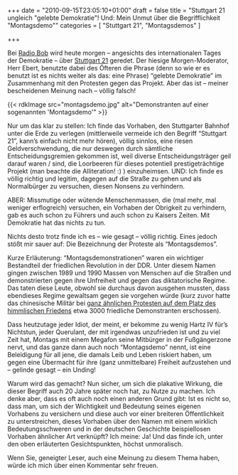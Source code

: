 +++
date = "2010-09-15T23:05:10+01:00"
draft = false
title = "Stuttgart 21 ungleich \"gelebte Demokratie\"! Und: Mein Unmut über die Begrifflichkeit \"Montagsdemo\""
categories = [ "Stuttgart 21", "Montagsdemos" ]

+++

[1]: http://www.radiobob.de/
[2]: http://www.zeit.de/2010/11/WOS-Stuttgart
[3]: http://de.wikipedia.org/wiki/Tian%27anmen-Massaker#Arbeiterbewegung

Bei [Radio Bob][1] wird heute morgen – angesichts des internationalen Tages der Demokratie – über [Stuttgart 21][2] geredet. Der hiesige Morgen-Moderator, Herr Ebert, benutzte dabei des Öfteren die Phrase (denn so wie er es benutzt ist es nichts weiter als das: eine Phrase) “gelebte Demokratie” im Zusammenhang mit den Protesten gegen das Projekt. Aber das ist – meiner bescheidenen Meinung nach – völlig falsch!

<!--more-->
{{< rdkImage src="montagsdemo.jpg" alt="Demonstranten auf einer sogenannten 'Montagsdemo'" >}}

Nur um das klar zu stellen: Ich finde das Vorhaben, den Stuttgarter Bahnhof unter die Erde zu verlegen (mittlerweile vermeide ich den Begriff “Stuttgart 21”, kann’s einfach nicht mehr hören), völlig sinnlos, eine riesen Geldverschwendung, die nur deswegen durch sämtliche Entscheidungsgremien gekommen ist, weil diverse Entscheidungsträger geil darauf waren / sind, die Loorbeeren für dieses potentiell prestigeträchtige Projekt (man beachte die Alliteration! :) ) einzuheimsen. UND: Ich finde es völlig richtig und legitim, dagegen auf die Straße zu gehen und als Normalbürger zu versuchen, diesen Nonsens zu verhindern.

ABER: Missmutige oder wütende Menschenmassen, die (mal mehr, mal weniger erflogreich) versuchen, ein Vorhaben der Obrigkeit zu verhindern, gab es auch schon zu Führers und auch schon zu Kaisers Zeiten. Mit Demokratie hat das nichts zu tun.

Nichts desto trotz finde ich es – wie gesagt – völlig richtig. Eines jedoch stößt mir sauer auf: Die Bezeichnung der Proteste als “Montagsdemos”.

Kurze Erläuterung: “Montagsdemonstrationen” waren ein wichtiger Bestandteil der friedlichen Revolution in der DDR. Unter diesem Namen gingen zwischen 1989 und 1990 Massen von Menschen auf die Straßen und demonstrierten gegen ihre Unfreiheit und gegen das diktatorische Regime. Das taten diese Leute, obwohl sie durchaus davon ausgehen mussten, dass ebendieses Regime gewaltsam gegen sie vorgehen würde (kurz zuvor hatte das chinesische Militär bei [ganz ähnlichen Protesten auf dem Platz des himmlischen Friedens][3] etwa 3000 friedliche Demonstranten erschossen).

Dass heutzutage jeder Idiot, der meint, er bekomme zu wenig Hartz IV für’s Nichtstun, jeder Querulant, der mit irgendwas unzufrieden ist und zu viel Zeit hat, Montags mit einem Megafon seine Mitbürger in der Fußgängerzone nervt, und das ganze dann auch noch “Montagsdemo” nennt, ist eine Beleidigung für all jene, die damals Leib und Leben riskiert haben, um gegen eine Übermacht für ihre (ganz unmittelbare) Freiheit aufzustehen und – gelinde gesagt – ein Unding!

Warum wird das gemacht? Nun sicher, um sich die plakative Wirkung, die dieser Begriff auch 20 Jahre später noch hat, zu Nutze zu machen. Ich denke aber, dass es oft auch noch einen anderen Grund gibt: Ist es nicht so, dass man, um sich der Wichtigkeit und Bedeutung seines eigenen Vorhabens zu versichern und diese auch vor einer breiteren Öffentlichkeit zu unterstreichen, dieses Vorhaben über den Namen mit einem wirklich Bedeutungsschweren und in der deutschen Geschichte beispiellosen Vorhaben ähnlicher Art verknüpft? Ich meine: Ja! Und das finde ich, unter den oben erläuterten Gesichtspunkten, höchst unmoralisch.

Wenn Sie, geneigter Leser, auch eine Meinung zu diesem Thema haben, würde ich mich über einen Kommentar sehr freuen.

